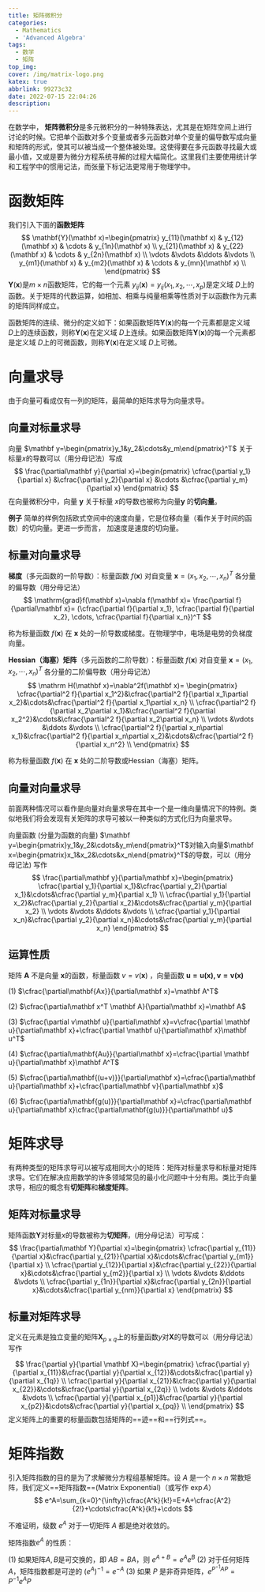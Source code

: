 ```yaml
---
title: 矩阵微积分
categories:
  - Mathematics
  - 'Advanced Algebra'
tags:
  - 数学
  - 矩阵
top_img: 
cover: /img/matrix-logo.png
katex: true
abbrlink: 99273c32
date: 2022-07-15 22:04:26
description:
---
```


在数学中， **矩阵微积分**是多元微积分的一种特殊表达，尤其是在矩阵空间上进行讨论的时候。它把单个函数对多个变量或者多元函数对单个变量的偏导数写成向量和矩阵的形式，使其可以被当成一个整体被处理。这使得要在多元函数寻找最大或最小值，又或是要为微分方程系统寻解的过程大幅简化。这里我们主要使用统计学和工程学中的惯用记法，而张量下标记法更常用于物理学中。

# 函数矩阵

我们引入下面的**函数矩阵** 
$$
\mathbf{Y}(\mathbf x)=\begin{pmatrix}
y_{11}(\mathbf x) & y_{12}(\mathbf x) & \cdots & y_{1n}(\mathbf x) \\ 
y_{21}(\mathbf x) & y_{22}(\mathbf x) & \cdots & y_{2n}(\mathbf x) \\ 
\vdots &\vdots &\ddots &\vdots \\ 
y_{m1}(\mathbf x) & y_{m2}(\mathbf x) & \cdots & y_{mn}(\mathbf x) \\ 
\end{pmatrix}
$$
$\mathbf{Y}(\mathbf x)$是$m\times n$函数矩阵，它的每一个元素 $y_{ij}(\mathbf x)=y_{ij}(x_1,x_2,\cdots,x_p)$是定义域 $D$上的函数。关于矩阵的代数运算，如相加、相乘与纯量相乘等性质对于以函数作为元素的矩阵同样成立。

函数矩阵的连续、微分的定义如下：如果函数矩阵$\mathbf{Y}(\mathbf x)$的每一个元素都是定义域 $D$上的连续函数，则称$\mathbf{Y}(\mathbf x)$在定义域 $D$上连续。如果函数矩阵$\mathbf{Y}(\mathbf x)$的每一个元素都是定义域 $D$上的可微函数，则称$\mathbf{Y}(\mathbf x)$在定义域 $D$上可微。

# 向量求导

由于向量可看成仅有一列的矩阵，最简单的矩阵求导为向量求导。

## 向量对标量求导

向量 $\mathbf y=\begin{pmatrix}y_1&y_2&\cdots&y_m\end{pmatrix}^T$ 关于标量$x$的导数可以（用分母记法）写成
$$
\frac{\partial\mathbf y}{\partial x}=\begin{pmatrix}
\cfrac{\partial y_1}{\partial x}
&\cfrac{\partial y_2}{\partial x}
&\cdots
&\cfrac{\partial y_m}{\partial x}
\end{pmatrix}
$$
在向量微积分中，向量 $\mathbf {y}$ 关于标量 $x$的导数也被称为向量$\mathbf {y}$ 的**切向量**。

**例子** 简单的样例包括欧式空间中的速度向量，它是位移向量（看作关于时间的函数）的切向量。更进一步而言， 加速度是速度的切向量。

## 标量对向量求导

**梯度**（多元函数的一阶导数）：标量函数 $f(\mathbf x)$ 对自变量 $\mathbf x=(x_1,x_2,\cdots,x_n)^T$ 各分量的偏导数（用分母记法）
$$
\mathrm{grad}f(\mathbf x)=\nabla f(\mathbf x)=
\frac{\partial f}{\partial\mathbf x}=
(\cfrac{\partial f}{\partial x_1},
\cfrac{\partial f}{\partial x_2},
\cdots,
\cfrac{\partial f}{\partial x_n})^T
$$

称为标量函数 $f(\mathbf x)$ 在 $\mathbf x$ 处的一阶导数或梯度。在物理学中，电场是电势的负梯度向量。

**Hessian（海塞）矩阵**（多元函数的二阶导数）：标量函数 $f(\mathbf x)$ 对自变量 $\mathbf x=(x_1,x_2,\cdots,x_n)^T$ 各分量的二阶偏导数（用分母记法）
$$
\mathrm H(\mathbf x)=\nabla^2f(\mathbf x)=
\begin{pmatrix}
\cfrac{\partial^2 f}{\partial x_1^2}&\cfrac{\partial^2 f}{\partial x_1\partial x_2}&\cdots&\cfrac{\partial^2 f}{\partial x_1\partial x_n} \\
\cfrac{\partial^2 f}{\partial x_2\partial x_1}&\cfrac{\partial^2 f}{\partial x_2^2}&\cdots&\cfrac{\partial^2 f}{\partial x_2\partial x_n} \\
\vdots &\vdots &\ddots &\vdots \\ 
\cfrac{\partial^2 f}{\partial x_n\partial x_1}&\cfrac{\partial^2 f}{\partial x_n\partial x_2}&\cdots&\cfrac{\partial^2 f}{\partial x_n^2} \\
\end{pmatrix}
$$

称为标量函数 $f(\mathbf x)$ 在 $\mathbf x$ 处的二阶导数或Hessian（海塞）矩阵。

## 向量对向量求导

前面两种情况可以看作是向量对向量求导在其中一个是一维向量情况下的特例。类似地我们将会发现有关矩阵的求导可被以一种类似的方式化归为向量求导。

向量函数 (分量为函数的向量) $\mathbf y=\begin{pmatrix}y_1&y_2&\cdots&y_m\end{pmatrix}^T$对输入向量$\mathbf x=\begin{pmatrix}x_1&x_2&\cdots&x_n\end{pmatrix}^T$的导数，可以（用分母记法) 写作
$$
\frac{\partial\mathbf y}{\partial\mathbf x}=\begin{pmatrix}
\cfrac{\partial y_1}{\partial x_1}&\cfrac{\partial y_2}{\partial x_1}&\cdots&\cfrac{\partial y_m}{\partial x_1} \\
\cfrac{\partial y_1}{\partial x_2}&\cfrac{\partial y_2}{\partial x_2}&\cdots&\cfrac{\partial y_m}{\partial x_2} \\
\vdots &\vdots &\ddots &\vdots \\ 
\cfrac{\partial y_1}{\partial x_n}&\cfrac{\partial y_2}{\partial x_n}&\cdots&\cfrac{\partial y_m}{\partial x_n} 
\end{pmatrix}
$$
## 运算性质

矩阵 $\mathbf A$ 不是向量 $\mathbf x$的函数，标量函数 $v=v(\mathbf x)$ ，向量函数 $\mathbf{u=u(x),v=v(x)}$

(1) $\cfrac{\partial\mathbf{Ax}}{\partial\mathbf x}=\mathbf A^T$  

(2) $\cfrac{\partial\mathbf x^T \mathbf A}{\partial\mathbf x}=\mathbf A$  

(3) $\cfrac{\partial v\mathbf u}{\partial\mathbf x}=v\cfrac{\partial \mathbf u}{\partial\mathbf x}+\cfrac{\partial \mathbf u}{\partial\mathbf x}\mathbf u^T$

(4) $\cfrac{\partial\mathbf{Au}}{\partial\mathbf x}=\cfrac{\partial \mathbf u}{\partial\mathbf x}\mathbf A^T$

(5) $\cfrac{\partial\mathbf{(u+v)}}{\partial\mathbf x}=\cfrac{\partial\mathbf u}{\partial\mathbf x}+\cfrac{\partial\mathbf v}{\partial\mathbf x}$

(6) $\cfrac{\partial\mathbf{g(u)}}{\partial\mathbf x}=\cfrac{\partial\mathbf u}{\partial\mathbf x}\cfrac{\partial\mathbf{g(u)}}{\partial\mathbf u}$

# 矩阵求导

有两种类型的矩阵求导可以被写成相同大小的矩阵：矩阵对标量求导和标量对矩阵求导。它们在解决应用数学的许多领域常见的最小化问题中十分有用。类比于向量求导，相应的概念有**切矩阵**和**梯度矩阵**。

## 矩阵对标量求导

矩阵函数$\mathbf Y$对标量$x$的导数被称为**切矩阵**，(用分母记法）可写成：
$$
\frac{\partial\mathbf Y}{\partial x}=\begin{pmatrix}
\cfrac{\partial y_{11}}{\partial x}&\cfrac{\partial y_{21}}{\partial x}&\cdots&\cfrac{\partial y_{m1}}{\partial x} \\
\cfrac{\partial y_{12}}{\partial x}&\cfrac{\partial y_{22}}{\partial x}&\cdots&\cfrac{\partial y_{m2}}{\partial x} \\
\vdots &\vdots &\ddots &\vdots \\ 
\cfrac{\partial y_{1n}}{\partial x}&\cfrac{\partial y_{2n}}{\partial x}&\cdots&\cfrac{\partial y_{nm}}{\partial x} 
\end{pmatrix}
$$

## 标量对矩阵求导

定义在元素是独立变量的矩阵$\mathbf X_{p\times q}$上的标量函数$y$对$\mathbf X$的导数可以（用分母记法）写作

$$
\frac{\partial y}{\partial \mathbf X}=\begin{pmatrix}
\cfrac{\partial y}{\partial x_{11}}&\cfrac{\partial y}{\partial x_{12}}&\cdots&\cfrac{\partial y}{\partial x_{1q}} \\
\cfrac{\partial y}{\partial x_{21}}&\cfrac{\partial y}{\partial x_{22}}&\cdots&\cfrac{\partial y}{\partial x_{2q}} \\
\vdots &\vdots &\ddots &\vdots \\ 
\cfrac{\partial y}{\partial x_{p1}}&\cfrac{\partial y}{\partial x_{p2}}&\cdots&\cfrac{\partial y}{\partial x_{pq}} \\
\end{pmatrix}
$$
定义矩阵上的重要的标量函数包括矩阵的==迹==和==行列式==。

# 矩阵指数

引入矩阵指数的目的是为了求解微分方程组基解矩阵。设 $A$ 是一个 $n\times n$ 常数矩阵，我们定义==矩阵指数==(Matrix Exponential)（或写作 $\exp A$）  
$$
e^A=\sum_{k=0}^{\infty}\cfrac{A^k}{k!}=E+A+\cfrac{A^2}{2!}+\cdots\cfrac{A^k}{k!}+\cdots
$$

不难证明，级数 $e^A$ 对于一切矩阵 $A$ 都是绝对收敛的。

矩阵指数$e^A$ 的性质：

(1) 如果矩阵$A,B$是可交换的，即 $AB=BA$，则 $e^{A+B}=e^Ae^B$
(2) 对于任何矩阵 $A$，矩阵指数都是可逆的 $(e^A)^{-1}=e^{-A}$
(3) 如果 $P$ 是非奇异矩阵，$e^{P^{-1}AP}=P^{-1}e^AP$

